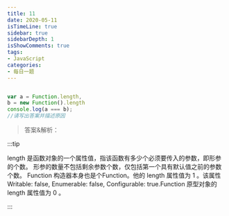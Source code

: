 ```yaml
---
title: 11
date: 2020-05-11
isTimeLine: true
sidebar: true
sidebarDepth: 1
isShowComments: true
tags:
- JavaScript
categories:
- 每日一题
---
```


```js

var a = Function.length,
b = new Function().length
console.log(a === b);
//请写出答案并描述原因

```

> 答案&解析：

:::tip

length 是函数对象的一个属性值，指该函数有多少个必须要传入的参数，即形参的个数。
形参的数量不包括剩余参数个数，仅包括第一个具有默认值之前的参数个数。
Function 构造器本身也是个Function。他的 length 属性值为 1 。该属性 Writable: false, Enumerable: false, Configurable: true.Function  原型对象的 length 属性值为 0 。

:::